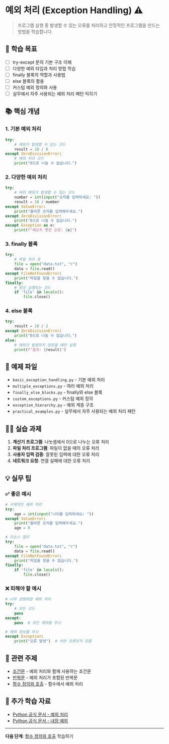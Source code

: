 # 예외 처리 (Exception Handling) ⚠️

> 프로그램 실행 중 발생할 수 있는 오류를 처리하고 안정적인 프로그램을 만드는 방법을 학습합니다.

## 🎯 학습 목표

- [ ] try-except 문의 기본 구조 이해
- [ ] 다양한 예외 타입과 처리 방법 학습
- [ ] finally 블록의 역할과 사용법
- [ ] else 블록의 활용
- [ ] 커스텀 예외 정의와 사용
- [ ] 실무에서 자주 사용되는 예외 처리 패턴 익히기

## 📚 핵심 개념

### 1. 기본 예외 처리
```python
try:
    # 예외가 발생할 수 있는 코드
    result = 10 / 0
except ZeroDivisionError:
    # 예외 처리 코드
    print("0으로 나눌 수 없습니다.")
```

### 2. 다양한 예외 처리
```python
try:
    # 여러 예외가 발생할 수 있는 코드
    number = int(input("숫자를 입력하세요: "))
    result = 10 / number
except ValueError:
    print("올바른 숫자를 입력해주세요.")
except ZeroDivisionError:
    print("0으로 나눌 수 없습니다.")
except Exception as e:
    print(f"예상치 못한 오류: {e}")
```

### 3. finally 블록
```python
try:
    # 파일 처리 등
    file = open("data.txt", "r")
    data = file.read()
except FileNotFoundError:
    print("파일을 찾을 수 없습니다.")
finally:
    # 항상 실행되는 코드
    if 'file' in locals():
        file.close()
```

### 4. else 블록
```python
try:
    result = 10 / 2
except ZeroDivisionError:
    print("0으로 나눌 수 없습니다.")
else:
    # 예외가 발생하지 않았을 때만 실행
    print(f"결과: {result}")
```

## 📁 예제 파일

- `basic_exception_handling.py` - 기본 예외 처리
- `multiple_exceptions.py` - 여러 예외 처리
- `finally_else_blocks.py` - finally와 else 블록
- `custom_exceptions.py` - 커스텀 예외 정의
- `exception_hierarchy.py` - 예외 계층 구조
- `practical_examples.py` - 실무에서 자주 사용되는 예외 처리 패턴

## 🏃‍♂️ 실습 과제

1. **계산기 프로그램**: 나눗셈에서 0으로 나누는 오류 처리
2. **파일 처리 프로그램**: 파일이 없을 때의 오류 처리
3. **사용자 입력 검증**: 잘못된 입력에 대한 오류 처리
4. **네트워크 요청**: 연결 실패에 대한 오류 처리

## 💡 실무 팁

### ✅ 좋은 예시
```python
# 구체적인 예외 처리
try:
    age = int(input("나이를 입력하세요: "))
except ValueError:
    print("올바른 숫자를 입력해주세요.")
    age = 0

# 리소스 정리
try:
    file = open("data.txt", "r")
    data = file.read()
except FileNotFoundError:
    print("파일을 찾을 수 없습니다.")
finally:
    if 'file' in locals():
        file.close()
```

### ❌ 피해야 할 예시
```python
# 너무 광범위한 예외 처리
try:
    # 모든 코드
    pass
except:
    pass  # 모든 예외를 무시

# 예외 정보를 무시
except Exception:
    print("오류 발생")  # 어떤 오류인지 모름
```

## 🔗 관련 주제

- [조건문](../../02-control-flow/conditionals/) - 예외 처리와 함께 사용하는 조건문
- [반복문](../../02-control-flow/loops/) - 예외 처리가 포함된 반복문
- [함수 정의와 호출](../../03-functions-modules/functions/) - 함수에서 예외 처리

## 📖 추가 학습 자료

- [Python 공식 문서 - 예외 처리](https://docs.python.org/3/tutorial/errors.html)
- [Python 공식 문서 - 내장 예외](https://docs.python.org/3/library/exceptions.html)

---

**다음 단계**: [함수 정의와 호출](../../03-functions-modules/functions/) 학습하기
